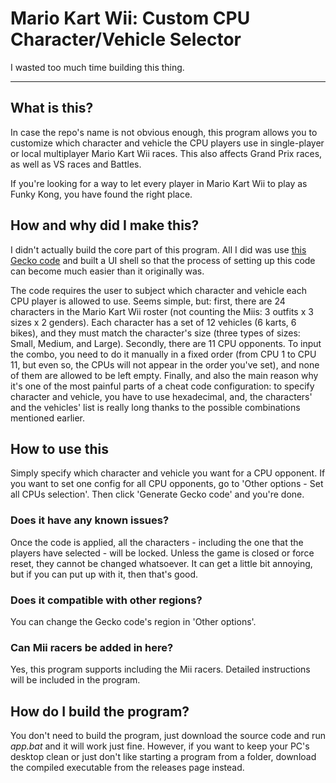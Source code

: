 # Mario Kart Wii: Custom CPU Character/Vehicle Selector
I wasted too much time building this thing.

* * *

## What is this?
In case the repo's name is not obvious enough, this program allows you to customize which character and vehicle the CPU players use in single-player or local multiplayer Mario Kart Wii races. This also affects Grand Prix races, as well as VS races and Battles.

If you're looking for a way to let every player in Mario Kart Wii to play as Funky Kong, you have found the right place.

## How and why did I make this?
I didn't actually build the core part of this program. All I did was use [this Gecko code](https://mariokartwii.com/showthread.php?tid=1563&highlight=Choose+Character%2BVehicle+For+All+Opponents) and built a UI shell so that the process of setting up this code can become much easier than it originally was.

The code requires the user to subject which character and vehicle each CPU player is allowed to use. Seems simple, but: first, there are 24 characters in the Mario Kart Wii roster (not counting the Miis: 3 outfits x 3 sizes x 2 genders). Each character has a set of 12 vehicles (6 karts, 6 bikes), and they must match the character's size (three types of sizes: Small, Medium, and Large). Secondly, there are 11 CPU opponents. To input the combo, you need to do it manually in a fixed order (from CPU 1 to CPU 11, but even so, the CPUs will not appear in the order you've set), and none of them are allowed to be left empty. Finally, and also the main reason why it's one of the most painful parts of a cheat code configuration: to specify character and vehicle, you have to use hexadecimal, and, the characters' and the vehicles' list is really long thanks to the possible combinations mentioned earlier.

## How to use this
Simply specify which character and vehicle you want for a CPU opponent. If you want to set one config for all CPU opponents, go to 'Other options - Set all CPUs selection'. Then click 'Generate Gecko code' and you're done.
### Does it have any known issues?
Once the code is applied, all the characters - including the one that the players have selected - will be locked. Unless the game is closed or force reset, they cannot be changed whatsoever. It can get a little bit annoying, but if you can put up with it, then that's good.
### Does it compatible with other regions?
You can change the Gecko code's region in 'Other options'.
### Can Mii racers be added in here?
Yes, this program supports including the Mii racers. Detailed instructions will be included in the program.

## How do I build the program?
You don't need to build the program, just download the source code and run _app.bat_ and it will work just fine. However, if you want to keep your PC's desktop clean or just don't like starting a program from a folder, download the compiled executable from the releases page instead.
